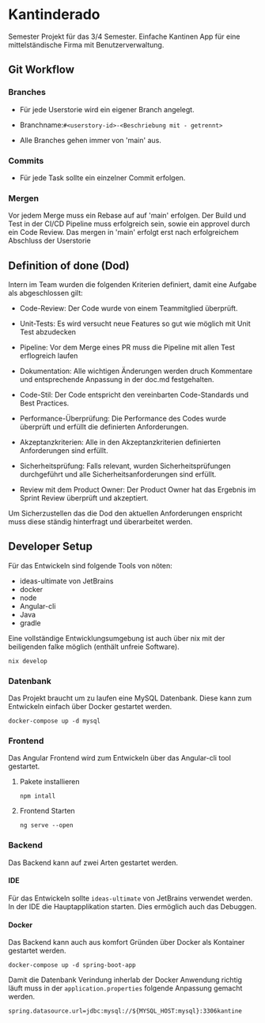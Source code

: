 # Kantinderado

Semester Projekt für das 3/4 Semester. Einfache Kantinen App für eine mittelständische Firma mit Benutzerverwaltung.

## Git Workflow

### Branches

* Für jede Userstorie wird ein eigener Branch angelegt.

* Branchname:`#<userstory-id>-<Beschriebung mit - getrennt>`

* Alle Branches gehen immer von 'main' aus.

### Commits

* Für jede Task sollte ein einzelner Commit erfolgen.

### Mergen

Vor jedem Merge muss ein Rebase auf auf 'main' erfolgen. Der Build und Test in der CI/CD Pipeline muss erfolgreich sein, sowie ein approvel durch ein Code Review. Das mergen in 'main' erfolgt erst nach erfolgreichem Abschluss der Userstorie

## Definition of done (Dod)

Intern im Team wurden die folgenden Kriterien definiert, damit eine Aufgabe als abgeschlossen gilt:

- Code-Review: Der Code wurde von einem Teammitglied überprüft.

- Unit-Tests: Es wird versucht neue Features so gut wie möglich mit Unit Test abzudecken

- Pipeline: Vor dem Merge eines PR muss die Pipeline mit allen Test erflogreich laufen

- Dokumentation: Alle wichtigen Änderungen werden druch Kommentare und entsprechende Anpassung in der doc.md festgehalten.

- Code-Stil: Der Code entspricht den vereinbarten Code-Standards und Best Practices.

- Performance-Überprüfung: Die Performance des Codes wurde überprüft und erfüllt die definierten Anforderungen.

- Akzeptanzkriterien: Alle in den Akzeptanzkriterien definierten Anforderungen sind erfüllt.

- Sicherheitsprüfung: Falls relevant, wurden Sicherheitsprüfungen durchgeführt und alle Sicherheitsanforderungen sind erfüllt.

- Review mit dem Product Owner: Der Product Owner hat das Ergebnis im Sprint Review überprüft und akzeptiert.

Um Sicherzustellen das die Dod den aktuellen Anforderungen enspricht muss diese ständig hinterfragt und überarbeitet werden.

## Developer Setup

Für das Entwickeln sind folgende Tools von nöten:

* ideas-ultimate von JetBrains
* docker
* node
* Angular-cli
* Java
* gradle

Eine vollständige Entwicklungsumgebung ist auch über nix mit der beiligenden falke möglich (enthält unfreie Software). 

`nix develop`

### Datenbank

Das Projekt braucht um zu laufen eine MySQL Datenbank. Diese kann zum Entwickeln einfach über Docker gestartet werden.

`docker-compose up -d mysql`

### Frontend

Das Angular Frontend wird zum Entwickeln über das Angular-cli tool gestartet.

1. Pakete installieren

    `npm intall`

2. Frontend Starten

    `ng serve --open`

### Backend

Das Backend kann auf zwei Arten gestartet werden.

#### IDE

Für das Entwickeln sollte `ideas-ultimate` von JetBrains verwendet werden. In der IDE die Hauptapplikation starten. Dies ermöglich auch das Debuggen.

#### Docker

Das Backend kann auch aus komfort Gründen über Docker als Kontainer gestartet werden.

`docker-compose up -d spring-boot-app`

Damit die Datenbank Verindung inherlab der Docker Anwendung richtig läuft muss in der `application.properties` folgende Anpassung gemacht werden.

    spring.datasource.url=jdbc:mysql://${MYSQL_HOST:mysql}:3306kantine